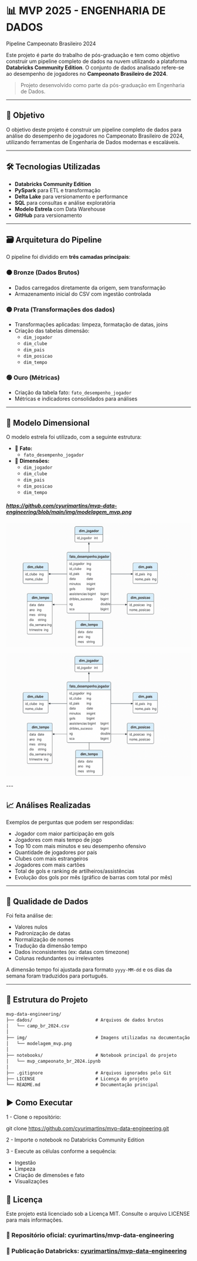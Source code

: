 # 📊 MVP 2025 - ENGENHARIA DE DADOS
Pipeline Campeonato Brasileiro 2024

Este projeto é parte do trabalho de pós-graduação e tem como objetivo construir um pipeline completo de dados na nuvem utilizando a plataforma **Databricks Community Edition**. O conjunto de dados analisado refere-se ao desempenho de jogadores no **Campeonato Brasileiro de 2024**.

> Projeto desenvolvido como parte da pós-graduação em Engenharia de Dados.

---

## 🎯 Objetivo

O objetivo deste projeto é construir um pipeline completo de dados para análise do desempenho de jogadores no Campeonato Brasileiro de 2024, utilizando ferramentas de Engenharia de Dados modernas e escaláveis.

---

## 🛠️ Tecnologias Utilizadas

- **Databricks Community Edition**
- **PySpark** para ETL e transformação
- **Delta Lake** para versionamento e performance
- **SQL** para consultas e análise exploratória
- **Modelo Estrela** com Data Warehouse
- **GitHub** para versionamento

---

## 🗃️ Arquitetura do Pipeline

O pipeline foi dividido em **três camadas principais**:

### 🟠 Bronze (Dados Brutos)
- Dados carregados diretamente da origem, sem transformação
- Armazenamento inicial do CSV com ingestão controlada

### 🟡 Prata (Transformações dos dados)
- Transformações aplicadas: limpeza, formatação de datas, joins
- Criação das tabelas dimensão:
  - `dim_jogador`
  - `dim_clube`
  - `dim_pais`
  - `dim_posicao`
  - `dim_tempo`

### 🟢 Ouro (Métricas)
- Criação da tabela fato: `fato_desempenho_jogador`
- Métricas e indicadores consolidados para análises

---

## 🧠 Modelo Dimensional

O modelo estrela foi utilizado, com a seguinte estrutura:

- 🎯 **Fato:**
  - `fato_desempenho_jogador`
- 🌟 **Dimensões:**
  - `dim_jogador`
  - `dim_clube`
  - `dim_pais`
  - `dim_posicao`
  - `dim_tempo`

##### https://github.com/cyurimartins/mvp-data-engineering/blob/main/img/modelagem_mvp.png
![Modelagem Dimensional](img/modelagem_mvp.png)

<p align="center">
  <img src="img/modelagem_mvp.png" alt="Modelo Dimensional" width="600"/>
</p>
---

## 📈 Análises Realizadas

Exemplos de perguntas que podem ser respondidas:

- Jogador com maior participação em gols
- Jogadores com mais tempo de jogo
- Top 10 com mais minutos e seu desempenho ofensivo
- Quantidade de jogadores por país
- Clubes com mais estrangeiros
- Jogadores com mais cartões
- Total de gols e ranking de artilheiros/assistências
- Evolução dos gols por mês (gráfico de barras com total por mês)

---

## 🧪 Qualidade de Dados

Foi feita análise de:
- Valores nulos
- Padronização de datas
- Normalização de nomes
- Tradução da dimensão tempo
- Dados inconsistentes (ex: datas com timezone)
- Colunas redundantes ou irrelevantes

A dimensão tempo foi ajustada para formato `yyyy-MM-dd` e os dias da semana foram traduzidos para português.

---

## 📂 Estrutura do Projeto

```
mvp-data-engineering/
├── dados/                        # Arquivos de dados brutos
│   └── camp_br_2024.csv
│
├── img/                          # Imagens utilizadas na documentação
│   └── modelagem_mvp.png
│
├── notebooks/                    # Notebook principal do projeto
│   └── mvp_campeonato_br_2024.ipynb
│
├── .gitignore                    # Arquivos ignorados pelo Git
├── LICENSE                       # Licença do projeto
└── README.md                     # Documentação principal
```





## ▶️ Como Executar

1 - Clone o repositório:

git clone https://github.com/cyurimartins/mvp-data-engineering.git

2 - Importe o notebook no Databricks Community Edition

3 - Execute as células conforme a sequência:

- Ingestão
- Limpeza
- Criação de dimensões e fato
- Visualizações

## 📄 Licença
Este projeto está licenciado sob a Licença MIT. Consulte o arquivo LICENSE para mais informações.

### 🔗 Repositório oficial: cyurimartins/mvp-data-engineering
### 🔗 Publicação Databricks: [cyurimartins/mvp-data-engineering](https://databricks-prod-cloudfront.cloud.databricks.com/public/4027ec902e239c93eaaa8714f173bcfc/2901160332205419/2815362119945264/6510660432633837/latest.html)

